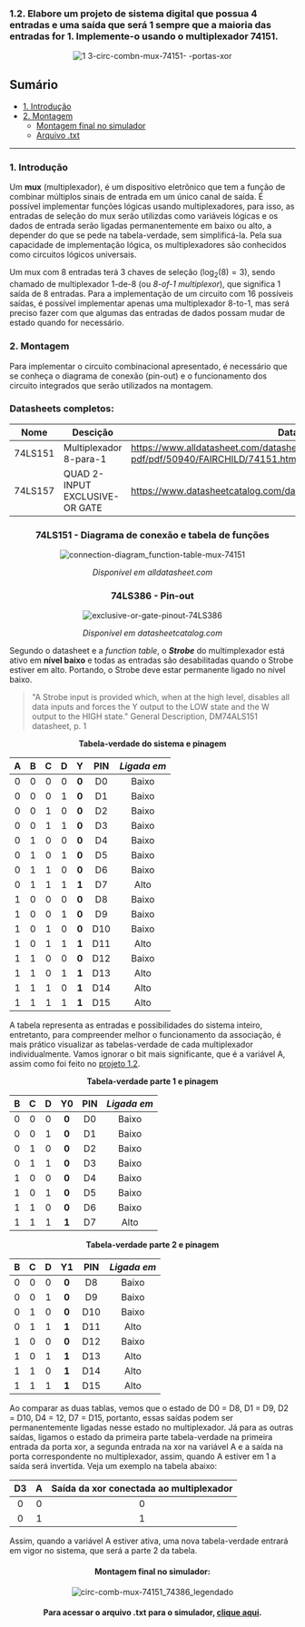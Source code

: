 ### 1.2. Elabore um projeto de sistema digital que possua 4 entradas e uma saída que será 1 sempre que a maioria das entradas for 1. Implemente-o usando o multiplexador 74151.

<div align="center">
  
  ![1 3-circ-combn-mux-74151- -portas-xor](https://github.com/thearthurlima/EngenhariaEletrica/assets/115672061/9d07c13c-24b9-4a26-b063-00c32b9b4c02)
</div>

## Sumário
<!-- TOC -->
- [1. Introdução](#1-introdução)
- [2. Montagem](#2-montagem)
  - [Montagem final no simulador](#montagem-final-no-simulador)
  - [Arquivo .txt](#para-acessar-o-arquivo-txt-para-o-simulador-clique-aqui)

<!-- /TOC -->
___

### 1. Introdução

Um **mux** (multiplexador), é um dispositivo eletrônico que tem a função de combinar múltiplos sinais de entrada em um único canal de saída. É possível implementar funções lógicas usando multiplexadores, para isso, as entradas de seleção do mux serão utilizdas como variáveis lógicas e os dados de entrada serão ligadas permanentemente em baixo ou alto, a depender do que se pede na tabela-verdade, sem simplificá-la. Pela sua capacidade de implementação lógica, os multiplexadores são conhecidos como circuitos lógicos universais.

Um mux com 8 entradas terá 3 chaves de seleção ($\log_2(8) = 3$), sendo chamado de multiplexador 1-de-8 (ou *8-of-1 multiplexor*), que significa 1 saída de 8 entradas. Para a implementação de um circuito com 16 possíveis saídas, é possível implementar apenas uma multiplexador 8-to-1, mas será preciso fazer com que algumas das entradas de dados possam mudar de estado quando for necessário.

### 2. Montagem

Para implementar o circuito combinacional apresentado, é necessário que se conheça o diagrama de conexão (pin-out) e o funcionamento dos circuito integrados que serão utilizados na montagem.

### Datasheets completos:

<div align="center">

| Nome | Descição | Datasheet |
|--|--|--|
| 74LS151 | Multiplexador 8-para-1 |https://www.alldatasheet.com/datasheet-pdf/pdf/50940/FAIRCHILD/74151.html
| 74LS157 | QUAD 2-INPUT EXCLUSIVE-OR GATE | https://www.datasheetcatalog.com/datasheets_pdf/S/N/5/4/SN54LS386.shtml
</div>

<div align="center">
  
### 74LS151 - Diagrama de conexão e tabela de funções

![connection-diagram_function-table-mux-74151](https://github.com/thearthurlima/EngenhariaEletrica/assets/115672061/f144d2de-90e1-4df8-86d1-8fedc536c561)
  
  *Disponível em alldatasheet.com*
</div>

<div align="center">
  
### 74LS386 - Pin-out

  ![exclusive-or-gate-pinout-74LS386](https://github.com/thearthurlima/EngenhariaEletrica/assets/115672061/b7379602-e114-4498-b42c-402a4055c576)
  
  *Disponível em datasheetcatalog.com*
</div>

Segundo o datasheet e a *function table*, o ***Strobe*** do multimplexador está ativo em **nível baixo** e todas as entradas são desabilitadas quando o Strobe estiver em alto. Portando, o Strobe deve estar permanente ligado no nível baixo.

> "A Strobe input is provided which, when at the high level, disables all data inputs and forces the Y output to the LOW state and the W output to the HIGH state." General Description, DM74ALS151 datasheet, p. 1 

<div align="center">
<p><strong>Tabela-verdade do sistema e pinagem</strong></p>

| **A** | **B** | **C** | **D** |   **Y**   | **PIN** | *Ligada em* |
|:-----:|:-----:|:-----:|:-----:|:---------:|:------:|:-----------:|
|   0   |   0   |   0   |   0   |   **0**   |   D0   |    Baixo    |
|   0   |   0   |   0   |   1   |   **0**   |   D1   |    Baixo    |
|   0   |   0   |   1   |   0   |   **0**   |   D2   |    Baixo    |
|   0   |   0   |   1   |   1   |   **0**   |   D3   |    Baixo    |
|   0   |   1   |   0   |   0   |   **0**   |   D4   |    Baixo    |
|   0   |   1   |   0   |   1   |   **0**   |   D5   |    Baixo    |
|   0   |   1   |   1   |   0   |   **0**   |   D6   |    Baixo    |
|   0   |   1   |   1   |   1   |   **1**   |   D7   |    Alto     |
|   1   |   0   |   0   |   0   |   **0**   |   D8   |    Baixo    |
|   1   |   0   |   0   |   1   |   **0**   |   D9   |    Baixo    |
|   1   |   0   |   1   |   0   |   **0**   |   D10  |    Baixo    |
|   1   |   0   |   1   |   1   |   **1**   |   D11  |    Alto     |
|   1   |   1   |   0   |   0   |   **0**   |   D12  |    Baixo    |
|   1   |   1   |   0   |   1   |   **1**   |   D13  |    Alto     |
|   1   |   1   |   1   |   0   |   **1**   |   D14  |    Alto     |
|   1   |   1   |   1   |   1   |   **1**   |   D15  |    Alto     |
</div>

A tabela representa as entradas e possibilidades do sistema inteiro, entretanto, para compreender melhor o funcionamento da associação, é mais prático visualizar as tabelas-verdade de cada multiplexador individualmente. Vamos ignorar o bit mais significante, que é a variável A, assim como foi feito no [projeto 1.2](https://github.com/thearthurlima/EngenhariaEletrica/tree/main/LABCD/1.2-circ-combin-mux-74151-%26-74157).

<div align="center">
<p><strong>Tabela-verdade parte 1 e pinagem</strong></p>

| **B** | **C** | **D** | **Y0** | **PIN** | *Ligada em* |
|:-----:|:-----:|:-----:|:-----:|:------:|:-----------:|
|   0   |   0   |   0   | **0** |   D0   |    Baixo    |
|   0   |   0   |   1   | **0** |   D1   |    Baixo    |
|   0   |   1   |   0   | **0** |   D2   |    Baixo    |
|   0   |   1   |   1   | **0** |   D3   |    Baixo    |
|   1   |   0   |   0   | **0** |   D4   |    Baixo    |
|   1   |   0   |   1   | **0** |   D5   |    Baixo    |
|   1   |   1   |   0   | **0** |   D6   |    Baixo    |
|   1   |   1   |   1   | **1** |   D7   |    Alto     |
</div>


<div align="center">
<p><strong>Tabela-verdade parte 2 e pinagem</strong></p>

| **B** | **C** | **D** | **Y1** | **PIN** | *Ligada em* |
|:-----:|:-----:|:-----:|:-----:|:------:|:-----------:|
|   0   |   0   |   0   | **0** |   D8   |    Baixo    |
|   0   |   0   |   1   | **0** |   D9   |    Baixo    |
|   0   |   1   |   0   | **0** |   D10  |    Baixo    |
|   0   |   1   |   1   | **1** |   D11  |    Alto     |
|   1   |   0   |   0   | **0** |   D12  |    Baixo    |
|   1   |   0   |   1   | **1** |   D13  |    Alto     |
|   1   |   1   |   0   | **1** |   D14  |    Alto     |
|   1   |   1   |   1   | **1** |   D15  |    Alto     |
</div>

Ao comparar as duas tablas, vemos que o estado de D0 = D8, D1 = D9, D2 = D10, D4 = 12, D7 = D15, portanto, essas saídas podem ser permanentemente ligadas nesse estado no multiplexador. Já para as outras saídas, ligamos o estado da primeira parte tabela-verdade na primeira entrada da porta xor, a segunda entrada na xor na variável A e a saída na porta correspondente no multiplexador, assim, quando A estiver em 1 a saída será invertida. Veja um exemplo na tabela abaixo:

<div align="center">

|D3|A|Saída da xor conectada ao multiplexador|
|:--:|:--:|:--:|
|0|0|0|
|0|1|1|
</div>

Assim, quando a variável A estiver ativa, uma nova tabela-verdade entrará em vigor no sistema, que será a parte 2 da tabela.

<div align="center">
  
  #### Montagem final no simulador:

  ![circ-comb-mux-74151_74386_legendado](https://github.com/thearthurlima/EngenhariaEletrica/assets/115672061/8a93b94d-e5c1-4a57-a9a1-0f02ab08f101)
</div>

<div align="center">

#### Para acessar o arquivo .txt para o simulador, [clique aqui](------).
</div>
